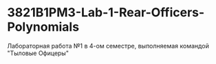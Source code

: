 # 3821B1PM3-Lab-1-Rear-Officers-Polynomials
Лабораторная работа №1 в 4-ом семестре, выполняемая командой "Тыловые Офицеры" 
